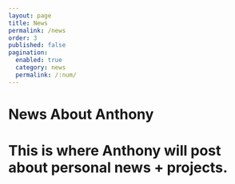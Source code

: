 ```yaml
---
layout: page
title: News
permalink: /news
order: 3
published: false
pagination: 
  enabled: true
  category: news
  permalink: /:num/
---
```



<h1 class="post-title">News About Anthony</h1>

  
<h1>This is where Anthony will post about personal news + projects.</h1>

